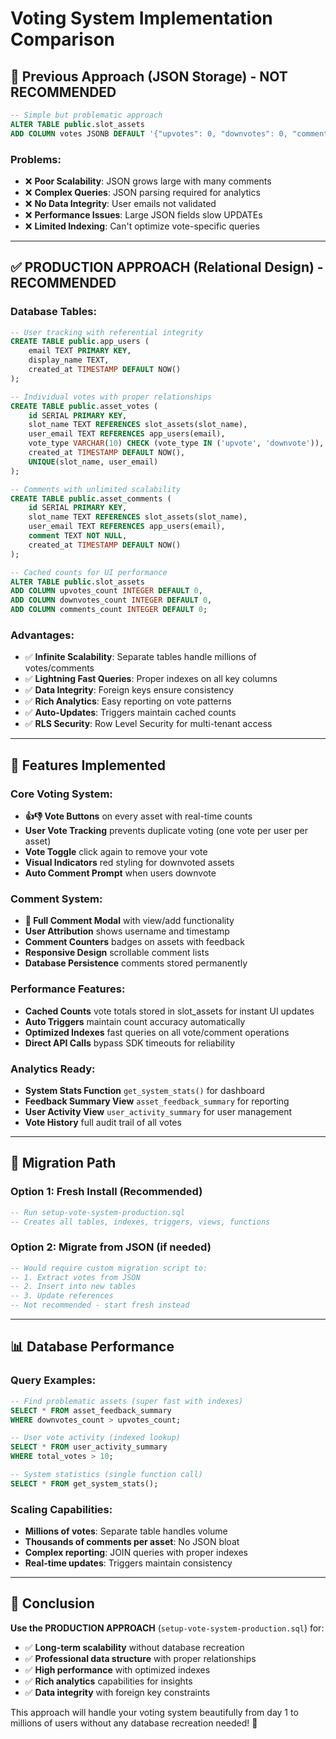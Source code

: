 # Voting System Implementation Comparison

## 🚫 Previous Approach (JSON Storage) - **NOT RECOMMENDED**

```sql
-- Simple but problematic approach
ALTER TABLE public.slot_assets 
ADD COLUMN votes JSONB DEFAULT '{"upvotes": 0, "downvotes": 0, "comments": 0, "user_votes": {}, "comments_data": []}';
```

### Problems:
- ❌ **Poor Scalability**: JSON grows large with many comments
- ❌ **Complex Queries**: JSON parsing required for analytics  
- ❌ **No Data Integrity**: User emails not validated
- ❌ **Performance Issues**: Large JSON fields slow UPDATEs
- ❌ **Limited Indexing**: Can't optimize vote-specific queries

---

## ✅ **PRODUCTION APPROACH (Relational Design) - RECOMMENDED**

### Database Tables:
```sql
-- User tracking with referential integrity
CREATE TABLE public.app_users (
    email TEXT PRIMARY KEY,
    display_name TEXT,
    created_at TIMESTAMP DEFAULT NOW()
);

-- Individual votes with proper relationships
CREATE TABLE public.asset_votes (
    id SERIAL PRIMARY KEY,
    slot_name TEXT REFERENCES slot_assets(slot_name),
    user_email TEXT REFERENCES app_users(email),
    vote_type VARCHAR(10) CHECK (vote_type IN ('upvote', 'downvote')),
    created_at TIMESTAMP DEFAULT NOW(),
    UNIQUE(slot_name, user_email)
);

-- Comments with unlimited scalability
CREATE TABLE public.asset_comments (
    id SERIAL PRIMARY KEY,
    slot_name TEXT REFERENCES slot_assets(slot_name),
    user_email TEXT REFERENCES app_users(email),
    comment TEXT NOT NULL,
    created_at TIMESTAMP DEFAULT NOW()
);

-- Cached counts for UI performance
ALTER TABLE public.slot_assets 
ADD COLUMN upvotes_count INTEGER DEFAULT 0,
ADD COLUMN downvotes_count INTEGER DEFAULT 0,
ADD COLUMN comments_count INTEGER DEFAULT 0;
```

### Advantages:
- ✅ **Infinite Scalability**: Separate tables handle millions of votes/comments
- ✅ **Lightning Fast Queries**: Proper indexes on all key columns
- ✅ **Data Integrity**: Foreign keys ensure consistency
- ✅ **Rich Analytics**: Easy reporting on vote patterns
- ✅ **Auto-Updates**: Triggers maintain cached counts
- ✅ **RLS Security**: Row Level Security for multi-tenant access

---

## 🚀 **Features Implemented**

### Core Voting System:
- **👍👎 Vote Buttons** on every asset with real-time counts
- **User Vote Tracking** prevents duplicate voting (one vote per user per asset)
- **Vote Toggle** click again to remove your vote
- **Visual Indicators** red styling for downvoted assets
- **Auto Comment Prompt** when users downvote

### Comment System:
- **💬 Full Comment Modal** with view/add functionality
- **User Attribution** shows username and timestamp
- **Comment Counters** badges on assets with feedback
- **Responsive Design** scrollable comment lists
- **Database Persistence** comments stored permanently

### Performance Features:
- **Cached Counts** vote totals stored in slot_assets for instant UI updates
- **Auto Triggers** maintain count accuracy automatically
- **Optimized Indexes** fast queries on all vote/comment operations
- **Direct API Calls** bypass SDK timeouts for reliability

### Analytics Ready:
- **System Stats Function** `get_system_stats()` for dashboard
- **Feedback Summary View** `asset_feedback_summary` for reporting  
- **User Activity View** `user_activity_summary` for user management
- **Vote History** full audit trail of all votes

---

## 🧪 **Migration Path**

### Option 1: Fresh Install (Recommended)
```sql
-- Run setup-vote-system-production.sql
-- Creates all tables, indexes, triggers, views, functions
```

### Option 2: Migrate from JSON (if needed)
```sql
-- Would require custom migration script to:
-- 1. Extract votes from JSON 
-- 2. Insert into new tables
-- 3. Update references
-- Not recommended - start fresh instead
```

---

## 📊 **Database Performance**

### Query Examples:
```sql
-- Find problematic assets (super fast with indexes)
SELECT * FROM asset_feedback_summary 
WHERE downvotes_count > upvotes_count;

-- User vote activity (indexed lookup)
SELECT * FROM user_activity_summary 
WHERE total_votes > 10;

-- System statistics (single function call)
SELECT * FROM get_system_stats();
```

### Scaling Capabilities:
- **Millions of votes**: Separate table handles volume
- **Thousands of comments per asset**: No JSON bloat
- **Complex reporting**: JOIN queries with proper indexes
- **Real-time updates**: Triggers maintain consistency

---

## 🎯 **Conclusion**

**Use the PRODUCTION APPROACH** (`setup-vote-system-production.sql`) for:
- ✅ **Long-term scalability** without database recreation
- ✅ **Professional data structure** with proper relationships  
- ✅ **High performance** with optimized indexes
- ✅ **Rich analytics** capabilities for insights
- ✅ **Data integrity** with foreign key constraints

This approach will handle your voting system beautifully from day 1 to millions of users without any database recreation needed! 🚀
